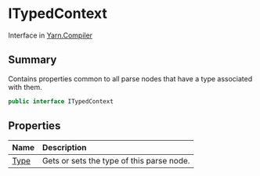 # ITypedContext

Interface in [Yarn.Compiler](/docs/api/csharp/yarn.compiler.md)

## Summary


Contains properties common to all parse nodes that have a type
associated with them.


```csharp
public interface ITypedContext
```

## Properties

|Name|Description|
|:---|:---|
|[Type](/docs/api/csharp/yarn.compiler.itypedcontext.type.md)|Gets or sets the type of this parse node.|

